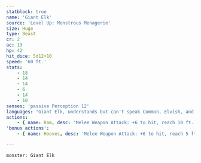 ```yaml
---
statblock: true
name: 'Giant Elk'
source: 'Level Up: Monstrous Menagerie'
size: Huge
type: Beast
cr: 2
ac: 13
hp: 42
hit_dice: 5d12+10
speed: '60 ft.'
stats:
    - 18
    - 14
    - 14
    - 6
    - 14
    - 10
senses: 'passive Perception 12'
languages: "Giant Elk, understands but can't speak Common, Elvish, and Sylvan"
actions:
    - { name: Ram, desc: 'Melee Weapon Attack: +6 to hit, reach 10 ft., one target. Hit: 11 (2d6+4) bludgeoning damage. If the target is a creature and the elk moves at least 20 feet straight towards the target before the attack, the target makes a DC 14 Strength saving throw, falling prone on a failure.' }
'bonus actions':
    - { name: Hooves, desc: 'Melee Weapon Attack: +6 to hit, reach 5 ft., one prone creature. Hit: 9 (2d4+4) bludgeoning damage.' }

---
```

```statblock
monster: Giant Elk
```
